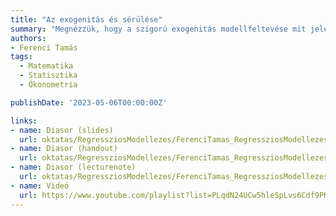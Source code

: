 ```yaml
---
title: "Az exogenitás és sérülése"
summary: "Megnézzük, hogy a szigorú exogenitás modellfeltevése mit jelent pontosan, mi a tartalma. Látni fogjuk, hogy az egyik legfontosabb következménye, hogy kizárja a confounding-ot, azaz, hogy lényeges változót kihagyunk a regresszióból. Hosszan megbeszéljük, hogy ennek pontosan mi a statisztikai tartalma egy regressziós modellben. Ez persze csak egy példa, még ha a legfontosabb példa is, az exogenitás sérülésére; hasonló jelenséget okozhat a mérési hiba vagy a szimultaneitás is. Ezeken kívül megbeszéljük a feltétel lehetséges gyengítéseit, annak következményeit arra, hogy az OLS szolgáltatta becslésre milyen tulajdonságokat tudunk igazolni, illetve beszélünk a kezelés lehetőségeiről is, megmutatva, hogy ez miért nagyon nehéz feladat."
authors:
- Ferenci Tamás
tags:
  - Matematika
  - Statisztika
  - Ökonometria

publishDate: '2023-05-06T00:00:00Z'

links:
- name: Diasor (slides)
  url: oktatas/RegressziosModellezes/FerenciTamas_RegressziosModellezes_AzExogenitasEsSerulese_slides.pdf
- name: Diasor (handout)
  url: oktatas/RegressziosModellezes/FerenciTamas_RegressziosModellezes_AzExogenitasEsSerulese_handout.pdf
- name: Diasor (lecturenote)
  url: oktatas/RegressziosModellezes/FerenciTamas_RegressziosModellezes_AzExogenitasEsSerulese_lecturenote.pdf
- name: Videó
  url: https://www.youtube.com/playlist?list=PLqdN24UCw5hleSpLvs6Cdf9PKcCH9nhzc
---
```

